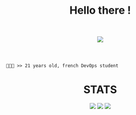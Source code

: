 <h1 align="center">Hello there !</h1>

<p align="center">
  <br><br>
  <img src="https://steamuserimages-a.akamaihd.net/ugc/879748616164108107/8F44EE6DAFB4F4E2469AA4947059A09E1A78E93C/?imw=5000&imh=5000&ima=fit&impolicy=Letterbox&imcolor=%23000000&letterbox=false">
  <br><br>
</p>

#
```diff
👨🏻‍💻 >> 21 years old, french DevOps student
```
#

<h1 align="center">STATS</h1>
<p align="center">
  <img src="https://img.shields.io/github/followers/Enzo75001?style=social">
  <img src="https://img.shields.io/github/stars/Enzo75001?style=social">
  <img src="https://komarev.com/ghpvc/?username=Enzo75001&color=blue">
</p>

<br>
